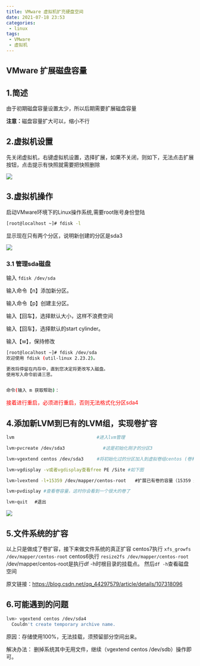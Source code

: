 ```yaml
---
title: VMware 虚拟机扩充硬盘空间
date: 2021-07-18 23:53
categories:
 - linux
tags:
 - VMware
 - 虚拟机
---
```


## VMware 扩展磁盘容量

## 1.简述

由于初期磁盘容量设置太少，所以后期需要扩展磁盘容量

<b>注意：</b>磁盘容量扩大可以，缩小不行

## 2.虚拟机设置

先关闭虚拟机，右键虚拟机设置，选择扩展，如果不关闭，则如下，无法点击扩展按钮，点击提示有快照就需要把快照删除

![](https://img.xiyangyang.cc/blog/20210701160612.png)

## 3.虚拟机操作

启动VMware环境下的Linux操作系统,需要root账号身份登陆

```bash
[root@localhost ~]# fdisk -l
```

显示现在只有两个分区，说明新创建的分区是sda3

![](https://img.xiyangyang.cc/blog/20210701160846.png)

### 3.1 管理sda磁盘

输入 `fdisk /dev/sda`

输入命令【n】添加新分区。

输入命令【p】创建主分区。

输入【回车】，选择默认大小，这样不浪费空间

输入【回车】，选择默认的start cylinder。

输入【w】，保持修改

```bash
[root@localhost ~]# fdisk /dev/sda
欢迎使用 fdisk (util-linux 2.23.2)。

更改将停留在内存中，直到您决定将更改写入磁盘。
使用写入命令前请三思。


命令(输入 m 获取帮助)：
```

<font  color='red'>接着进行重启，必须进行重启，否则无法格式化分区sda4</font>

## 4.添加新LVM到已有的LVM组，实现卷扩容

```bash
lvm　　　　　　　　　　　　           #进入lvm管理

lvm>pvcreate /dev/sda3　　           #这是初始化刚才的分区3

lvm>vgextend centos /dev/sda3     #将初始化过的分区加入到虚拟卷组centos (卷和卷组的命令可以通过 vgdisplay )

lvm>vgdisplay -v或者vgdisplay查看free PE /Site #如下图

lvm>lvextend -l+15359 /dev/mapper/centos-root　　#扩展已有卷的容量（15359 是通过vgdisplay查看free PE /Site的大小）

lvm>pvdisplay #查看卷容量，这时你会看到一个很大的卷了

lvm>quit 　#退出
```

![](https://img.xiyangyang.cc/blog/20211122101325.png)

## 5.文件系统的扩容

以上只是做成了卷扩容，接下来做文件系统的真正扩容
centos7执行
`xfs_growfs /dev/mapper/centos-root`
centos6执行
`resize2fs /dev/mapper/centos-root`
/dev/mapper/centos-root是执行df -h时根目录的挂载点。
然后`df -h`查看磁盘空间

原文链接：https://blog.csdn.net/qq_44297579/article/details/107318096

## 6.可能遇到的问题

```bash
lvm> vgextend centos /dev/sda4
  Couldn't create temporary archive name.
```

原因：存储使用100%，无法挂载，须预留部分空间出来。

解决办法：
删掉系统其中无用文件，继续（vgextend centos /dev/sdb）操作即可。
